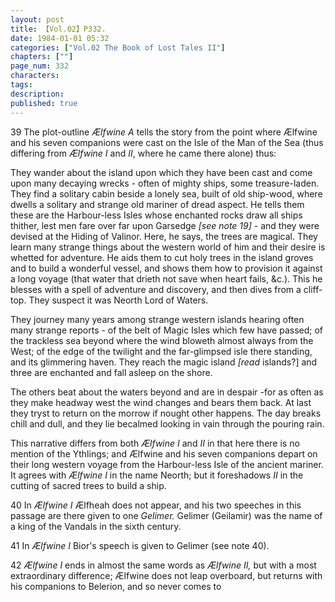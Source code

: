 ```yaml
---
layout: post
title: 【Vol.02】P332.
date: 1984-01-01 05:32
categories: ["Vol.02 The Book of Lost Tales II"]
chapters: [""]
page_num: 332
characters: 
tags: 
description: 
published: true
---
```


<p style="text-indent: 0;">
39   The plot-outline <I>Ælfwine A </I>tells the story from the point where Ælfwine and his seven companions were cast on the Isle of the Man of the Sea (thus differing from <I>Ælfwine I </I>and <I>II</I>, where he came there alone) thus:
</p>

They wander about the island upon which they have been cast and come upon many decaying wrecks - often of mighty ships, some treasure-laden. They find a solitary cabin beside a lonely sea, built of old ship-wood, where dwells a solitary and strange old mariner of dread aspect. He tells them these are the Harbour-less Isles whose enchanted rocks draw all ships thither, lest men fare over far upon Garsedge <I>[see note 19] - </I>and they were devised at the Hiding of Valinor. Here, he says, the trees are magical. They learn many strange things about the western world of him and their desire is whetted for adventure. He aids them to cut holy trees in the island groves and to build a wonderful vessel, and shows them how to provision it against a long voyage (that water that drieth not save when heart fails, &c.). This he blesses with a spell of adventure and discovery, and then dives from a cliff-top. They suspect it was Neorth Lord of Waters.

They journey many years among strange western islands hearing often many strange reports - of the belt of Magic Isles which few have passed; of the trackless sea beyond where the wind bloweth almost always from the West; of the edge of the twilight and the far-glimpsed isle there standing, and its glimmering haven. They reach the magic island <I>[read </I>islands?] and three are enchanted and fall asleep on the shore.

The others beat about the waters beyond and are in despair -for as often as they make headway west the wind changes and bears them back. At last they tryst to return on the morrow if nought other happens. The day breaks chill and dull, and they lie becalmed looking in vain through the pouring rain.

This narrative differs from both <I>Ælfwine I </I>and <I>II</I> in that here there is no mention of the Ythlings; and Ælfwine and his seven companions depart on their long western voyage from the Harbour-less Isle of the ancient mariner. It agrees with <I>Ælfwine I </I>in the name Neorth; but it foreshadows <I>II</I> in the cutting of sacred trees to build a ship.

40   In <I>Ælfwine I </I>Ælfheah does not appear, and his two speeches in this passage are there given to one <I>Gelimer. </I>Gelimer (Geilamir) was the name of a king of the Vandals in the sixth century.

41   In <I>Ælfwine I </I>Bior's speech is given to Gelimer (see note 40).

42   <I>Ælfwine I </I>ends in almost the same words as <I>Ælfwine II, </I>but with a most extraordinary difference; Ælfwine does not leap overboard, but returns with his companions to Belerion, and so never comes to

